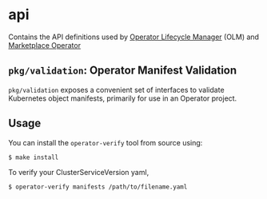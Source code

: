 # api

Contains the API definitions used by [Operator Lifecycle Manager][olm] (OLM) and [Marketplace Operator][marketplace]

## `pkg/validation`: Operator Manifest Validation

`pkg/validation` exposes a convenient set of interfaces to validate Kubernetes object manifests, primarily for use in an Operator project.

[olm]:https://github.com/operator-framework/operator-lifecycle-manager
[marketplace]:https://github.com/operator-framework/operator-marketplace

## Usage

You can install the `operator-verify` tool from source using:

`$ make install`

To verify your ClusterServiceVersion yaml,

`$ operator-verify manifests /path/to/filename.yaml`